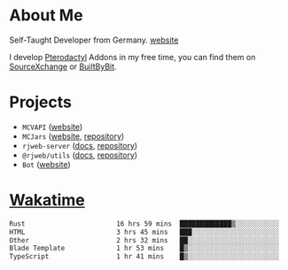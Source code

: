 # About Me

Self-Taught Developer from Germany. [website](https://rjansen.dev)

I develop [Pterodactyl](https://pterodactyl.io) Addons in my free time, you can find
them on [SourceXchange](https://www.sourcexchange.net/teams/356/profile) or [BuiltByBit](https://builtbybit.com/search/3078009).

# Projects

- `MCVAPI` ([website](https://versions.mcjars.app))
- `MCJars` ([website](https://mcjars.app), [repository](https://github.com/0x7d8/mcjar))
- `rjweb-server` ([docs](https://server.rjweb.dev), [repository](https://github.com/0x7d8/NPM_WEB-SERVER))
- `@rjweb/utils` ([docs](https://utils.rjweb.dev), [repository](https://github.com/0x7d8/rjweb-utils))
- `Bot` ([website](https://bot.rjns.dev))

# [Wakatime](https://wakatime.com/@0x7d8)

<!--START_SECTION:waka-->

```txt
Rust                       16 hrs 59 mins  █████████████▒░░░░░░░░░░░   53.60 %
HTML                       3 hrs 45 mins   ███░░░░░░░░░░░░░░░░░░░░░░   11.84 %
Other                      2 hrs 32 mins   ██░░░░░░░░░░░░░░░░░░░░░░░   08.00 %
Blade Template             1 hr 53 mins    █▒░░░░░░░░░░░░░░░░░░░░░░░   05.99 %
TypeScript                 1 hr 41 mins    █▒░░░░░░░░░░░░░░░░░░░░░░░   05.34 %
```

<!--END_SECTION:waka-->
